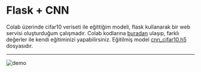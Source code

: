 # Flask + CNN
Colab üzerinde cifar10 veriseti ile eğittiğim modeli, flask kullanarak bir web servisi oluşturduğum çalışmadır.
Colab kodlarına [buradan](https://github.com/hasanbakirci/cifar10_dataset-CNN-Flask/blob/main/colab/cifar10_CNN.ipynb) ulaşıp, farklı değerler ile kendi eğitiminizi yapabilirsiniz.
Eğitilmiş model [cnn_cifar10.h5](https://github.com/hasanbakirci/cifar10_dataset-CNN-Flask/blob/main/cnn_cifar10.h5) dosyasıdır.
_________
![demo](https://user-images.githubusercontent.com/44363093/119343632-637eac00-bc9f-11eb-94da-1a7199dee9ea.gif)
